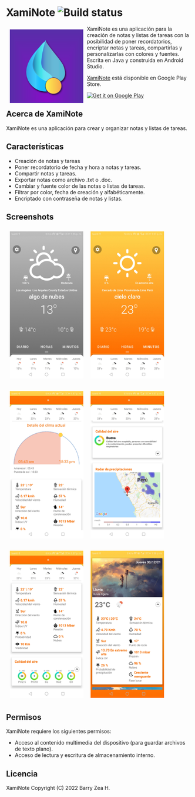 # XamiNote ![Build status](https://github.com/wallabag/android-app/workflows/CI/badge.svg?branch=master)

<img src="https://github.com/hall9zeha/NimboWeather/blob/main/Resources/nimboWeather_icon_playStore.png" align="left"
width="200" hspace="10" vspace="10">

XamiNote es una aplicación para la creación de notas y listas de tareas con la posibilidad de poner recordatorios, encriptar notas y tareas, compartirlas y personalizarlas con colores y fuentes.
Escrita en Java y construida en Android Studio. 


[XamiNote](https://play.google.com/store/apps/details?id=com.BarryZea.XamiNote&hl=es&gl=US) está disponible en  Google Play Store.

<p align="left">
<a href="https://play.google.com/store/apps/details?id=com.BarryZea.XamiNote&hl=es&gl=US">
    <img alt="Get it on Google Play"
        height="80"
        src="https://play.google.com/intl/en_us/badges/images/generic/en_badge_web_generic.png" />
</a>  


## Acerca de XamiNote

XamiNote es una aplicación para crear y organizar notas y listas de tareas.

## Características


- Creación de notas y tareas
- Poner recordatorio de fecha y hora a notas y tareas.
- Compartir notas y tareas.
- Exportar notas como archivo .txt o .doc.
- Cambiar y fuente color de las notas o listas de tareas.
- Filtrar por color, fecha de creación y alfabéticamente.
- Encriptado con contraseña de notas y listas.


## Screenshots

[<img src="https://github.com/hall9zeha/NimboWeather/blob/main/Resources/Screenshot_20211226-135544.jpg" align="left"
width="200"
    hspace="10" vspace="10">](/readme/Wallabag%20Reading%20List.png)
[<img src="https://github.com/hall9zeha/NimboWeather/blob/main/Resources/Screenshot_20211226-135707.jpg" align="center"
width="200"
    hspace="10" vspace="10">](/readme/Wallabag%20Article%20View.png)
    
[<img src="https://github.com/hall9zeha/NimboWeather/blob/main/Resources/Screenshot_20211226-135715.jpg" align="left"
width="200"
    hspace="10" vspace="10">](/readme/Wallabag%20Article%20View.png)
    
[<img src="https://github.com/hall9zeha/NimboWeather/blob/main/Resources/Screenshot_20211226-135725.jpg" align="center"
width="200"
    hspace="10" vspace="10">](/readme/Wallabag%20Article%20View.png)

[<img src="https://github.com/hall9zeha/NimboWeather/blob/main/Resources/Screenshot_20211226-135739.jpg" align="left"
width="200"
    hspace="10" vspace="10">](/readme/Wallabag%20Article%20View.png)

[<img src="https://github.com/hall9zeha/NimboWeather/blob/main/Resources/Screenshot_20211226-135817.jpg" align="center"
width="200"
    hspace="10" vspace="10">](/readme/Wallabag%20Article%20View.png)

## Permisos

XamiNote requiere los siguientes permisos:
  
- Acceso al contenido multimedia del dispositivo (para guardar archivos de texto plano).
- Acceso de lectura y escritura de almacenamiento interno. 

## Licencia
  
XamiNote
Copyright (C) 2022 Barry Zea H.

